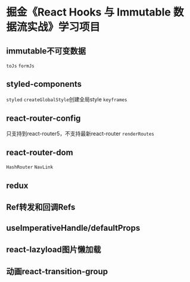 # 掘金《React Hooks 与 Immutable 数据流实战》学习项目

## immutable不可变数据

`toJs`
`formJs`

## styled-components

`styled`
`createGlobalStyle`创建全局style
`keyframes`

## react-router-config

只支持到react-router5，不支持最新react-router
`renderRoutes`

## react-router-dom

`HashRouter`
`NavLink`

## redux

## Ref转发和回调Refs

## useImperativeHandle/defaultProps

## react-lazyload图片懒加载 

## 动画react-transition-group